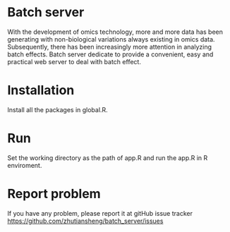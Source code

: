 # Batch server
With the development of omics technology, more and more data has been generating with non-biological variations always existing in omics data. Subsequently, there has been increasingly more attention in analyzing batch effects. Batch server dedicate to provide a convenient, easy and practical web server to deal with batch effect.
# Installation
Install all the packages in global.R.
# Run
Set the working directory as the path of app.R and run the app.R in R enviroment. 
# Report problem
 If you have any problem, please report it at gitHub issue tracker https://github.com/zhutiansheng/batch_server/issues
